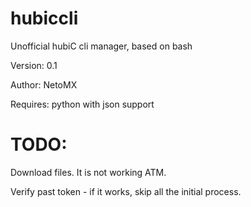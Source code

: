# hubiccli
Unofficial hubiC cli manager, based on bash

Version: 0.1

Author: NetoMX

Requires: python with json support

# TODO:
Download files. It is not working ATM.

Verify past token - if it works, skip all the initial process.
